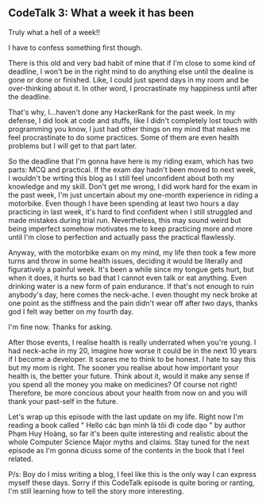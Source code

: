 ## CodeTalk 3: What a week it has been

Truly what a hell of a week!!

I have to confess something first though.

There is this old and very bad habit of mine that if I'm close to some kind of deadline, I won't be in the right mind to do anything else until the dealine is gone or done or finished. Like, I could just spend days in my room and be over-thinking about it. In other word, I procrastinate my happiness until after the deadline. 

That's why, I...haven't done any HackerRank for the past week. In my defense, I did look at code and stuffs, like I didn't completely lost touch with programming you know, I just had other things on my mind that makes me feel procrastinate to do some practices. Some of them are even health problems but I will get to that part later.

So the deadline that I'm gonna have here is my riding exam, which has two parts: MCQ and practical. If the exam day hadn't been moved to next week, I wouldn't be wrting this blog as I still feel unconfident about both my knowledge and my skill. Don't get me wrong, I did work hard for the exam in the past week, I'm just uncertain about my one-month experience in riding a motorbike. Even though I have been spending at least two hours a day practicing in last week, it's hard to find confident when I still struggled and made mistakes during trial run. Nevertheless, this may sound weird but being imperfect somehow motivates me to keep practicing more and more until I'm close to perfection and actually pass the practical flawlessly.

Anyway, with the motorbike exam on my mind, my life then took a few more turns and throw in some health issues, deciding it would be literally and figuratively a painful week. It's been a while since my tongue gets hurt, but when it does, it hurts so bad that I cannot even talk or eat anything. Even drinking water is a new form of pain endurance. If that's not enough to ruin anybody's day, here comes the neck-ache. I even thought my neck broke at one point as the stiffness and the pain didn't wear off after two days, thanks god I felt way better on my fourth day.

I'm fine now. Thanks for asking.

After those events, I realise health is really underrated when you're young. I had neck-ache in my 20, imagine how worse it could be in the next 10 years if I become a developer. It scares me to think to be honest. I hate to say this but my mom is right. The sooner you realise about how important your health is, the better your future. Think about it, would it make any sense if you spend all the money you make on medicines? Of course not right! Therefore, be more concious about your health from now on and you will thank your past-self in the future. 

Let's wrap up this episode with the last update on my life. Right now I'm reading a book called " Hello các bạn mình là tôi đi code dạo " by author Phạm Huy Hoàng, so far it's been quite interesting and realistic about the whole Computer Science Major myths and claims. Stay tuned for the next episode as I'm gonna dicuss some of the contents in the book that I feel related. 

P/s: Boy do I miss writing a blog, I feel like this is the only way I can express myself these days. Sorry if this CodeTalk episode is quite boring or ranting, I'm still learning how to tell the story more interesting. 
